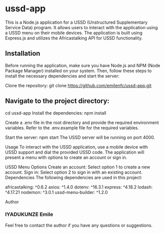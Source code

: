 # ussd-app
This is a Node.js application for a USSD (Unstructured Supplementary Service Data) program. It allows users to interact with the application using a USSD menu on their mobile devices. The application is built using Express.js and utilizes the Africastalking API for USSD functionality.

## Installation
Before running the application, make sure you have Node.js and NPM (Node Package Manager) installed on your system. Then, follow these steps to install the necessary dependencies and start the server:

Clone the repository:
git clone https://github.com/emilenfc/ussd-app.git

## Navigate to the project directory:


cd ussd-app
Install the dependencies:
npm install 


Create a .env file in the root directory and provide the required environment variables. Refer to the .env.example file for the required variables.

Start the server:
npm start
The USSD server will be running on port 4000.

Usage
To interact with the USSD application, use a mobile device with USSD support and dial the provided USSD code. The application will present a menu with options to create an account or sign in.

USSD Menu Options
Create an account: Select option 1 to create a new account.
Sign in: Select option 2 to sign in with an existing account.
Dependencies
The following dependencies are used in this project:

africastalking: ^0.6.2
axios: ^1.4.0
dotenv: ^16.3.1
express: ^4.18.2
lodash: ^4.17.21
nodemon: ^3.0.1
ussd-menu-builder: ^1.2.0

Author
### IYADUKUNZE Emile
Feel free to contact the author if you have any questions or suggestions.
